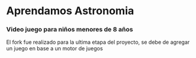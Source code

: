 # Aprendamos Astronomia #
### Video juego para niños menores de 8 años ###
El fork fue realizado para la ultima etapa del proyecto, se debe de agregar un juego en base a un motor de juegos